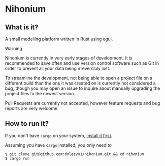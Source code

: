 # Nihonium

## What is it?

A small modelling platform written in Rust using [egui](https://github.com/emilk/egui).

> [!WARNING]
> Nihonium is currently in very early stages of development. It is recommended to save often and use version control software such as Git in order to prevent all your data being irreversibly lost.
>
> To streamline the development, not being able to open a project file on a different build than the one it was created on is currently not considered a bug, though you may open an issue to inquire about manually upgrading the project files to the newest version.
>
> Pull Requests are currently not accepted, however feature requests and bug reports are very welcome.

## How to run it?

If you don't have `cargo` on your system, [install it first](https://rustup.rs/).

Assuming you have `cargo` installed, you only need to

```shell
$ git clone git@github.com:dolezvo1/nihonium.git && cd nihonium
$ cargo run
```
